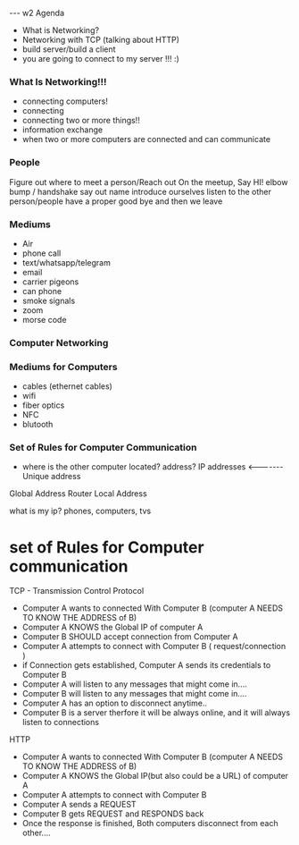 --- w2 Agenda

- What is Networking? 
- Networking with TCP
 (talking about HTTP)
- build server/build a client 
- you are going to connect to my server !!! :) 


### What Is Networking!!!

- connecting computers!
- connecting
- connecting two or more things!!
- information exchange
- when two or more computers are connected and can communicate 

### People

Figure out where to meet a person/Reach out
On the meetup, Say HI!
elbow bump / handshake
say out name
introduce ourselves
listen to the other person/people
have a proper good bye
and then we leave

### Mediums 

- Air
- phone call
- text/whatsapp/telegram
- email
- carrier pigeons
- can phone
- smoke signals 
- zoom
- morse code

### Computer Networking

### Mediums for Computers

- cables (ethernet cables)
- wifi
- fiber optics
- NFC
- blutooth

### Set of Rules for Computer Communication

- where is the other computer located? address? IP addresses <------- Unique address 

Global Address                             Router                         Local Address

what is my ip?                                                             phones, computers, tvs

# set of Rules for Computer communication
TCP -  Transmission Control Protocol

- Computer A wants to connected With Computer B (computer A NEEDS TO KNOW THE ADDRESS of B)
- Computer A KNOWS the Global IP of computer A
- Computer B SHOULD accept connection from Computer A
- Computer A attempts to connect with Computer B ( request/connection )
- if Connection gets established, Computer A sends its credentials to Computer B
- Computer A will listen to any messages that might come in....
- Computer B will listen to any messages that might come in....
- Computer A has an option to disconnect anytime..
- Computer B is a server therfore it will be always online, and it will always listen to connections


HTTP 

- Computer A wants to connected With Computer B (computer A NEEDS TO KNOW THE ADDRESS of B)
- Computer A KNOWS the Global IP(but also could be a URL) of computer A
- Computer A attempts to connect with Computer B
- Computer A sends a REQUEST 
- Computer B gets REQUEST and RESPONDS back
- Once the response is finished, Both computers disconnect from each other....









